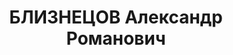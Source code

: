---
title: БЛИЗНЕЦОВ Александр Романович
description: "Род. в 1902, Омск, русский, б/п. Военнослужащий \n  Арестован 10.06.1937.\
  \ Обв. по ст. ст. 58-7, 58-8 и 58-10. Приговор: Верховный суд СССР, 28.10.1937 –\
  \ ВМН. Расстрелян 28.10.1937, г.Москва. \n  Реабилитирован верховным судом СССР\
  \ 04.02.1958"
---